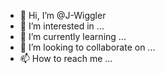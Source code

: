 - 👋 Hi, I’m @J-Wiggler
- 👀 I’m interested in ...
- 🌱 I’m currently learning ...
- 💞️ I’m looking to collaborate on ...
- 📫 How to reach me ...

<!---
J-Wiggler/J-Wiggler is a ✨ special ✨ repository because its `README.md` (this file) appears on your GitHub profile.
You can click the Preview link to take a look at your changes.
--->
